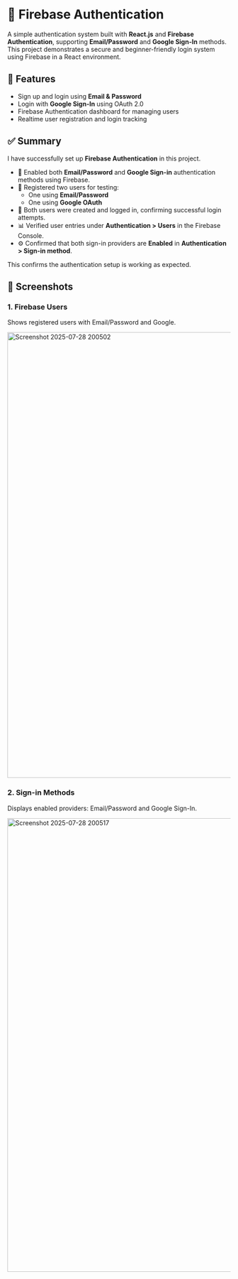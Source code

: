 # 🔐 Firebase Authentication

A simple authentication system built with **React.js** and **Firebase Authentication**, supporting **Email/Password** and **Google Sign-In** methods. This project demonstrates a secure and beginner-friendly login system using Firebase in a React environment.

## 🚀 Features

- Sign up and login using **Email & Password**
- Login with **Google Sign-In** using OAuth 2.0
- Firebase Authentication dashboard for managing users
- Realtime user registration and login tracking

## ✅ Summary

I have successfully set up **Firebase Authentication** in this project.

- 🔐 Enabled both **Email/Password** and **Google Sign-in** authentication methods using Firebase.
- 👥 Registered two users for testing:
  - One using **Email/Password**
  - One using **Google OAuth**
- 📅 Both users were created and logged in, confirming successful login attempts.
- 📊 Verified user entries under **Authentication > Users** in the Firebase Console.
- ⚙️ Confirmed that both sign-in providers are **Enabled** in **Authentication > Sign-in method**.

This confirms the authentication setup is working as expected.

## 📸 Screenshots

### 1. Firebase Users

Shows registered users with Email/Password and Google.

<img width="1916" height="1004" alt="Screenshot 2025-07-28 200502" src="https://github.com/user-attachments/assets/3022c47c-02ac-4492-ae3d-463ba681545e" />

### 2. Sign-in Methods

Displays enabled providers: Email/Password and Google Sign-In.

<img width="1919" height="1022" alt="Screenshot 2025-07-28 200517" src="https://github.com/user-attachments/assets/487bcea6-a109-4ce9-9c05-b6cba803dfc0" />









